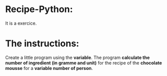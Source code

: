 # Recipe-Python:
It is a exercice.
# The instructions:
Create a little program using the **variable**.
The program **calculate the number of ingredient (in gramme and unit)** for the recipe of the **chocolate mousse** for a **variable number of person**.
